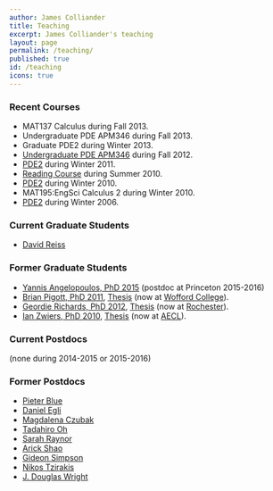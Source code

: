 ```yaml
---
author: James Colliander
title: Teaching
excerpt: James Colliander's teaching
layout: page
permalink: /teaching/
published: true
id: /teaching
icons: true
---
```


### Recent Courses

* MAT137 Calculus during Fall 2013.
* Undergraduate PDE APM346 during Fall 2013.
* Graduate PDE2 during Winter 2013.
* [Undergraduate PDE APM346](http://www.math.toronto.edu/courses/apm346h1/20129/) during Fall 2012.
* [PDE2](http://wiki.math.toronto.edu/TorontoMathWiki/index.php/2011S_MAT1061HS_PDE2) during Winter 2011.
* [Reading Course](http://wiki.math.toronto.edu/TorontoMathWiki/index.php/2010_Summer_Reading_Course) during Summer 2010.
* [PDE2](http://wiki.math.toronto.edu/TorontoMathWiki/index.php/2010S_MAT1061HS_PDE2) during Winter 2010.
* MAT195:EngSci Calculus 2 during Winter 2010.
* [PDE2](http://wiki.math.toronto.edu/TorontoMathWiki/index.php/2006S_MAT1061HS_PDE2) during Winter 2006.

### Current Graduate Students

* [David Reiss](http://www.math.toronto.edu/cms/reiss-david/)
<!-- * [Kyle Thompson](http://www.math.toronto.edu/~k3thomps/index.html) -->

### Former Graduate Students

* [Yannis Angelopoulos, PhD 2015](http://www.math.toronto.edu/cms/angelopoulos-ioannis/) (postdoc at Princeton 2015-2016)
*	[Brian Pigott, PhD 2011](http://www.math.toronto.edu/bpigott/Brian_Pigott.html), [Thesis](https://tspace.library.utoronto.ca/handle/1807/31899) (now at [Wofford College](http://www.wofford.edu/mathematics/)).
*	[Geordie Richards, PhD 2012](http://www.math.rochester.edu/people/faculty/grichar5/), [Thesis](https://tspace.library.utoronto.ca/handle/1807/32973) (now at [Rochester](http://www.math.rochester.edu/)).
*	[Ian Zwiers, PhD 2010](https://www.linkedin.com/pub/ian-zwiers/59/97b/45), [Thesis](http://www.math.ubc.ca/~zwiers/content/Zwiers-CubicNLSRingBlowup_thesisVersion.pdf) (now at [AECL](http://www.aecl.ca/en/home/default.aspx)).

### Current Postdocs

(none during 2014-2015 or 2015-2016)

### Former Postdocs


* [Pieter Blue](http://www.maths.ed.ac.uk/~pblue/)
* [Daniel Egli](http://www.math.toronto.edu/cms/egli-daniel/ )
* [Magdalena Czubak](http://www.math.binghamton.edu/czubak/research/index.html)
* [Tadahiro Oh](http://www.maths.ed.ac.uk/~toh/)
* [Sarah Raynor](http://users.wfu.edu/raynorsg/)
* [Arick Shao](http://www.imperial.ac.uk/AP/faces/pages/read/Home.jsp?person=c.shao)
* [Gideon Simpson](http://drexel.edu/math/contact/facultyDirectory/GideonSimpson/)
* [Nikos Tzirakis](http://www.math.uiuc.edu/~tzirakis/)
* [J. Douglas Wright](http://www.math.drexel.edu/~jdoug/)


